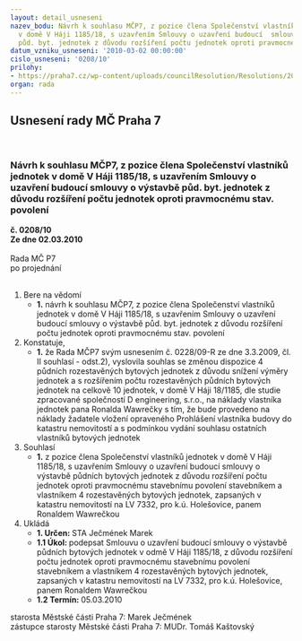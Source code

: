 ```yaml
---
layout: detail_usneseni
nazev_bodu: Návrh k souhlasu MČP7, z pozice člena Společenství vlastníků jednotek
  v domě V Háji 1185/18, s uzavřením Smlouvy o uzavření budoucí  smlouvy o výstavbě
  půd. byt. jednotek z důvodu rozšíření počtu jednotek oproti pravmocnému stav. povolení
datum_vzniku_usneseni: '2010-03-02 00:00:00'
cislo_usneseni: '0208/10'
prilohy:
- https://praha7.cz/wp-content/uploads/councilResolution/Resolutions/20704/10-10-0228r09.doc
organ: rada
---
```

<div id="ucUsn_pList" class="usn">
	<span><h2>Usnesení rady MČ Praha 7 </h2>
<br></span><div class="standBody">
<span><h3>Návrh k souhlasu MČP7, z pozice člena Společenství vlastníků jednotek v domě V Háji 1185/18, s uzavřením Smlouvy o uzavření budoucí  smlouvy o výstavbě půd. byt. jednotek z důvodu rozšíření počtu jednotek oproti pravmocnému stav. povolení</h3></span><div class="center">
		<strong>č. 0208/10</strong><br>
	</div>
<div class="center">
		<strong>Ze dne 02.03.2010</strong><br><br>
	</div>Rada MČ P7<br> po projednání<br><br><ol>
<li>Bere na vědomí<ul><li>
<strong>1.</strong> návrh k souhlasu MČP7, z pozice člena Společenství vlastníků jednotek v domě V Háji 1185/18, s uzavřením Smlouvy o uzavření budoucí  smlouvy o výstavbě půd. byt. jednotek z důvodu rozšíření počtu jednotek oproti pravmocnému stav. povolení</li></ul>
</li>
<li>Konstatuje,<ul><li>
<strong>1.</strong> že Rada MČP7 svým usnesením č. 0228/09-R ze dne 3.3.2009, čl. II souhlasí - odst.2), vyslovila souhlas se změnou dispozice 4 půdních rozestavěných bytových jednotek z důvodu snížení výměry jednotek a s rozšířením počtu rozestavěných půdních bytových jednotek na celkově 10 jednotek, v domě V Háji 18/1185, dle studie zpracované  společností D engineering, s.r.o., na náklady vlastníka jednotek pana Ronalda Wawrečky s tím, že bude provedeno na náklady žadatele vložení opraveného Prohlášení vlastníka budovy do katastru nemovitostí a  s podmínkou vydání souhlasu ostatních vlastníků bytových jednotek </li></ul>
</li>
<li>Souhlasí<ul><li>
<strong>1.</strong> z pozice člena Společenství vlastníků jednotek v domě V Háji 1185/18, s uzavřením Smlouvy o uzavření budoucí  smlouvy o výstavbě půdních bytových jednotek z důvodu rozšíření počtu jednotek oproti pravmocnému stavebnímu povolení stavebníkem a vlastníkem 4 rozestavěných  bytových jednotek, zapsaných v katastru nemovitostí na LV 7332, pro k.ú. Holešovice, panem Ronaldem Wawrečkou</li></ul>
</li>
<li>Ukládá<ul>
<li>
<strong>1. Určen: </strong>STA Ječmének Marek</li>
<li>
<strong>1.1 Úkol: </strong>podepsat  Smlouvu o uzavření budoucí  smlouvy o výstavbě půdních bytových jednotek v odmě V Háji 1185/18, z důvodu rozšíření počtu jednotek oproti pravmocnému stavebnímu povolení stavebníkem a vlastníkem 4 rozestavěných  bytových jednotek, zapsaných v katastru nemovitostí na LV 7332, pro k.ú. Holešovice, panem Ronaldem Wawrečkou</li>
<li>
<strong>1.2 Termín: </strong>05.03.2010</li>
</ul>
</li>
</ol>starosta Městské části Praha 7: Marek Ječmének<br>zástupce starosty Městské části Praha 7: MUDr. Tomáš Kaštovský 
</div>
</div>
